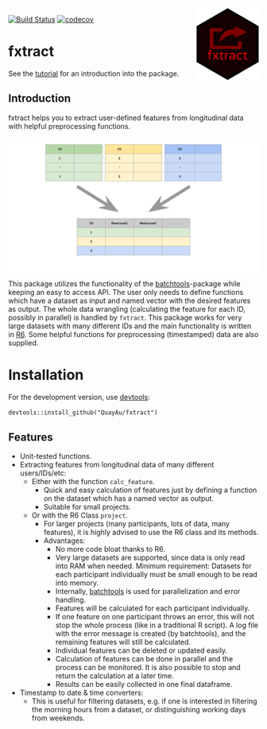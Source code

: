 <img align="right" src="https://raw.githubusercontent.com/quayau/fxtract/master/man/figures/hexagon.svg?sanitize=true" width="125px">

[![Build Status](https://travis-ci.org/QuayAu/fxtract.svg?branch=master)](https://travis-ci.org/QuayAu/fxtract)
[![codecov](https://codecov.io/gh/QuayAu/fxtract/branch/master/graph/badge.svg)](https://codecov.io/gh/QuayAu/fxtract)

# fxtract 
See the [tutorial](https://quayau.github.io/fxtract/docs/index.html) for an introduction into the package.

## Introduction

fxtract helps you to extract user-defined features from longitudinal data with helpful preprocessing functions.

![One dataset per ID](man/figures/fxtract_main.svg)
This package utilizes the functionality of the [batchtools](https://mllg.github.io/batchtools/articles/batchtools.html)-package while keeping an easy to access API.
The user only needs to define functions which have a dataset as input and named vector with the desired features as output. The whole data wrangling (calculating the feature for each ID, possibly in parallel) is handled by `fxtract`.
This package works for very large datasets with many different IDs and the main functionality is written in [R6](https://r6.r-lib.org/articles/Introduction.html).
Some helpful functions for preprocessing (timestamped) data are also supplied.

# Installation
For the development version, use [devtools](https://cran.r-project.org/package=devtools):
```{R}
devtools::install_github("QuayAu/fxtract")
```
## Features

* Unit-tested functions.
* Extracting features from longitudinal data of many different users/IDs/etc:
    * Either with the function `calc_feature`.
        * Quick and easy calculation of features just by defining a function on the dataset which has a named vector as output.
        * Suitable for small projects.
    * Or with the R6 Class `project`.
        * For larger projects (many participants, lots of data, many features), it is highly advised to use the R6 class and its methods.
        * Advantages:
            * No more code bloat thanks to R6.
            * Very large datasets are supported, since data is only read into RAM when needed. Minimum requirement: Datasets for each participant individually must be small enough to be read into memory.
            * Internally, [batchtools](https://mllg.github.io/batchtools/articles/batchtools.html) is used for parallelization and error handling.
            * Features will be calculated for each participant individually.
            * If one feature on one participant throws an error, this will not stop the whole process (like in a traditional R script). A log file with the error message is created (by batchtools), and the remaining features will still be calculated. 
            * Individual features can be deleted or updated easily.
            * Calculation of features can be done in parallel and the process can be monitored. It is also possible to stop and return the calculation at a later time.
            * Results can be easily collected in one final dataframe.
* Timestamp to date & time converters:
    * This is useful for filtering datasets, e.g. if one is interested in filtering the morning hours from a dataset, or distinguishing working days from weekends.
